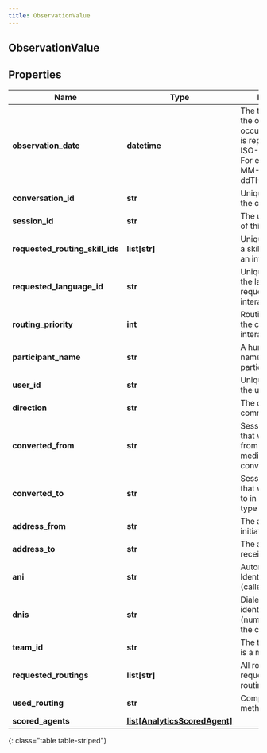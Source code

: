 ```yaml
---
title: ObservationValue
---
```

## ObservationValue

## Properties

|Name | Type | Description | Notes|
|------------ | ------------- | ------------- | -------------|
| **observation_date** | **datetime** | The time at which the observation occurred. Date time is represented as an ISO-8601 string. For example: yyyy-MM-ddTHH:mm:ss.SSSZ | |
| **conversation_id** | **str** | Unique identifier for the conversation | [optional] |
| **session_id** | **str** | The unique identifier of this session | [optional] |
| **requested_routing_skill_ids** | **list[str]** | Unique identifier for a skill requested for an interaction | [optional] |
| **requested_language_id** | **str** | Unique identifier for the language requested for an interaction | [optional] |
| **routing_priority** | **int** | Routing priority for the current interaction | [optional] |
| **participant_name** | **str** | A human readable name identifying the participant | [optional] |
| **user_id** | **str** | Unique identifier for the user | [optional] |
| **direction** | **str** | The direction of the communication | [optional] |
| **converted_from** | **str** | Session media type that was converted from in case of a media type conversion | [optional] |
| **converted_to** | **str** | Session media type that was converted to in case of a media type conversion | [optional] |
| **address_from** | **str** | The address that initiated an action | [optional] |
| **address_to** | **str** | The address receiving an action | [optional] |
| **ani** | **str** | Automatic Number Identification (caller&#39;s number) | [optional] |
| **dnis** | **str** | Dialed number identification service (number dialed by the calling party) | [optional] |
| **team_id** | **str** | The team id the user is a member of | [optional] |
| **requested_routings** | **list[str]** | All routing types for requested/attempted routing methods | [optional] |
| **used_routing** | **str** | Complete routing method | [optional] |
| **scored_agents** | [**list[AnalyticsScoredAgent]**](AnalyticsScoredAgent.html) |  | [optional] |
{: class="table table-striped"}



